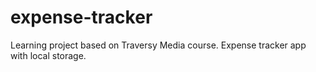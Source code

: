 # expense-tracker
Learning project based on Traversy Media course. Expense tracker app with local storage.
